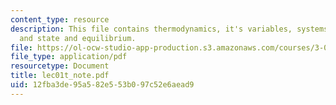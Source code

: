 ```yaml
---
content_type: resource
description: This file contains thermodynamics, it's variables, systems, functions
  and state and equilibrium.
file: https://ol-ocw-studio-app-production.s3.amazonaws.com/courses/3-012-fundamentals-of-materials-science-fall-2005/12fba3de95a582e553b097c52e6aead9_lec01t_note.pdf
file_type: application/pdf
resourcetype: Document
title: lec01t_note.pdf
uid: 12fba3de-95a5-82e5-53b0-97c52e6aead9
---
```

